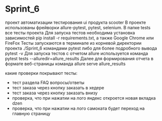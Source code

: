 # Sprint_6
проект автоматизации тестирования ui продукта scooter
В проекте использованы фрейворки allure-pytest, pytest, selenium. 
В папке tests все тесты проекта
Для запуска тестов необходима установка зависимостей pip install -r requirements.txt, а также Google Chrome или FireFox
Тесты запускаются в терминале из корневой директории проекта  ./Sprint_6 командами pytest 
либо для более подробного вывода pytest -v
Для запуска тестов с отчетом allure используется команда pytest tests --alluredir=allure_results
Далее для формирования отчета в формате веб-страницы команда allure serve allure_results 

какие проверки покрывают тесты:
- тест раздела FAQ вопросы/ответы
- тест заказа через кнопку заказать в хедере
- тест заказа через кнопку заказать внизу
- проверка, что при нажатии на лого яндекс откроется новая вкладка dzen
- проверка, что при нажатии на лого самоката будет переход на главную страницу
